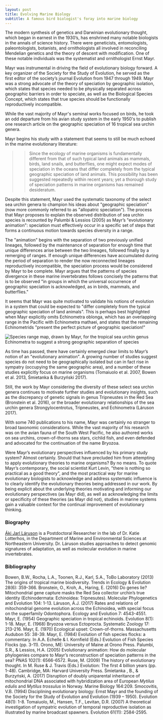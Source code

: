```yaml
---
layout: post
title: Evolving Marine Biology 
subtitle: A famous bird biologist's foray into marine biology
---
```


The modern synthesis of genetics and Darwinian evolutionary thought, which began in earnest in the 1930’s, has enshrined many notable biologists in the annals of science history. There were geneticists, entomologists, paleontologists, botanists, and ornithologists all involved in reconciling Mendelian genetics and the theory of descent with modification. One of these notable individuals was the systematist and ornithologist Ernst Mayr. 

Mayr was instrumental in driving the field of evolutionary biology forward. A key organizer of the Society for the Study of Evolution, he served as the first editor of the society’s journal Evolution from 1947 through 1949. Mayr was a strong advocate of the theory of speciation by geographic isolation, which states that species needed to be physically separated across geographic barriers in order to speciate, as well as the Biological Species Concept, which states that true species should be functionally reproductively incompatible. 

While the vast majority of Mayr's seminal works focused on birds, he took an odd departure from his avian study system in the early 1950's to publish one research article on the geographic speciation of 16 tropical sea urchin genera. 

Mayr begins his study with a statement that seems to still be much echoed in the marine evolutionary literature:
>>Since the ecology of marine organisms is fundamentally different from that of such typical land animals as mammals, birds, land snails, and butterflies, one might expect modes of speciation in the oceans that differ completely from the typical geographic speciation of land animals. This possibility has been suggested repeatedly within recent years; yet a thorough study of speciation patterns in marine organisms has remained desideratum.

Despite this statement, Mayr used the systematic taxonomy of the select sea urchin genera to champion his ideas about "geographic speciation" (now more commonly referred to as "allopatric speciation"). The process that Mayr proposes to explain the observed distribution of sea urchin species is recounted by Palumbi & Lessios (2005) as Mayr’s "evolutionary animation": speciation must effectively occur in a specific set of steps that forms a continuous motion towards species diversity in a range. 

The "animation" begins with the separation of two previously unified lineages, followed by the maintenance of separation for enough time that unique differences arise between the two lineages, followed finally by a remerging of ranges. If enough unique differences have accumulated during the period of separation to render the now reconnected lineages reproductively incompatible, the speciation process would be considered by Mayr to be complete. Mayr argues that the patterns of species divergence in these marine invertebrates follows concisely the patterns that is to be observed "in groups in which the universal occurrence of geographic speciation is acknowledged, as in birds, mammals, and butterflies." 

It seems that Mayr was quite motivated to validate his notions of evolution in a system that could be expected to "differ completely from the typical geographic speciation of land animals". This is perhaps best highlighted when Mayr explicitly omits Echinometra oblonga, which has an overlapping range in the Pacific with Echinometra mathaei, and states that the remaining Echinometrids "present the perfect picture of geographic speciation!"

![Species range map, drawn by Mayr, for the tropical sea urchin genus _Echinometra_ to suggest a strong geographic separation of species](../img/Mayr54_Fig6.png)

As time has passed, there have certainly emerged clear limits to Mayr’s notion of an "evolutionary animation". A growing number of studies suggest species do not need to be geographically isolated but can in fact rise in sympatry (occupying the same geographic area), and a number of these studies explicitly focus on marine organisms (Tomaiuolo et al. 2007, Bowen et al. 2013, Śmietanka & Burzyński 2017). 

Still, the work by Mayr considering the diversity of these select sea urchin genera continues to motivate further studies and evolutionary insights, such as the discrepancy of genetic signals in genus Tripneustes in the Red Sea (Bronstein et al. 2016), or the broader evolutionary relationships of the sea urchin genera Strongylocentrotus, Tripneustes, and Echinometra (Láruson 2017).

With some 740 publications to his name, Mayr was certainly no stranger to broad taxonomic considerations. While the vast majority of his research was on the avian fauna of the South West Pacific, he also authored works on sea urchins, crown-of-thorns sea stars, cichlid fish, and even defended and advocated for the continuation of the name Bryozoa. 

Were Mayr’s evolutionary perspectives influenced by his primary study system? Almost certainly. Should that have precluded him from attempting to apply evolutionary theories to marine organisms? By no means. To quote Mayr’s contemporary, the social scientist Kurt Levin, "there is nothing so practical as a good theory", and the most practical way for marine evolutionary biologists to acknowledge and address systematic influence is to clearly identify the evolutionary theories being addressed in our work. By being explicit about the underlying theories motivating and informing our evolutionary perspectives (as Mayr did), as well as acknowledging the limits or specificity of these theories (as Mayr did not), studies in marine systems gain a valuable context for the continual improvement of evolutionary thinking.

### Biography
[Áki Jarl Láruson](https://akijarl.wordpress.com/) is a Postdoctoral Researcher in the lab of Dr. Katie Lotterhos, in the Department of Marine and Environmental Sciences at Northeastern University. Dr. Láruson studies approaches to detect genomic signatures of adaptation, as well as molecular evolution in marine invertebrates.

### Bibliography
Bowen, B.W., Rocha, L.A., Toonen, R.J., Karl, S.A., ToBo Laboratory (2013) The origins of tropical marine biodiversity. Trends in Ecology & Evolution 28(6): 359-366.
Bronstein, O., Kroh, A., Haring, E. (2016) Do genes lie? Mitochondrial gene capture masks the Red Sea collector urchin’s true identity (Echinodermata: Echinoidea: Tripnesutes). Molecular Phylogenetics and Evolution 104: 1-13.
Láruson, Á.J. (2017) Rates and relations of mitochondrial genome evolution across the Echinoidea, with special focus on the superfamily Odontophora. Ecology and Evolution 7: 4543-4551.
Mayr, E. (1954) Geographic speciation in tropical echinoids. Evolution 8(1): 1-18.
Mayr, E. (1968) Bryozoa versus Ectoprocta. Systematic Zoology 17: 213-216.
Mayr, E. (1970) Ecological upset: Crown-of-thorns. Massachusetts Audubon 55: 38-39. 
Mayr, E. (1984) Evolution of fish species flocks: a commentary. In A.A. Echelle & I. Kornfield (Eds.) Evolution of Fish Species Flocks (pp. 3-11). Orono, ME: University of Maine at Orono Press. 
Palumbi, S.R., & Lessios, H.A. (2005) Evolutionary animation: How do molecular phylogenies compare to Mayr’s reconstruction of speciation patterns in the sea? PNAS 102(1): 6566-6572.
Ruse, M. (2009) The history of evolutionary thought. In M. Ruse & J. Travis (Eds.) Evolution: The first 4 billion years (pp. 1-48). Cambridge, MA: Harvard University Press.
Śmietanka , B., & Burzyński, A. (2017) Disruption of doubly uniparental inheritance of mitochondrial DNA associated with hybridization area of European _Mytilus edulis_ and _Mytilus trossulus_ in Norway. Marine Biology 164:209.
Smocovitis, V.B. (1994) Disciplining evolutionary biology: Ernst Mayr and the founding of the Society for the Study of Evolution and Evolution (1939 – 1950). Evolution 48(1): 1-8.
Tomaiuolo, M., Hansen, T.F., Levitan, D.R. (2007) A theoretical investigation of sympatric evolution of temporal reproductive isolation as illustrated by marine broadcast spawners. Evolution 61(11): 2584-2595.
